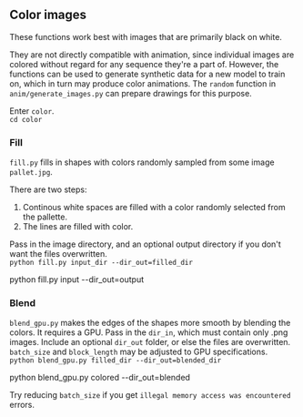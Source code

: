## Color images

These functions work best with images that are primarily black on white.

They are not directly compatible with animation, since individual images are colored without regard for any sequence they're a part of. However, the functions can be used to generate synthetic data for a new model to train on, which in turn may produce color animations. The `random` function in `anim/generate_images.py` can prepare drawings for this purpose.

Enter `color`.  
`cd color`

### Fill

`fill.py` fills in shapes with colors randomly sampled from some image `pallet.jpg`.

There are two steps:  
1. Continous white spaces are filled with a color randomly selected from the pallette.  
2. The lines are filled with color.

Pass in the image directory, and an optional output directory if you don't want the files overwritten.  
`python fill.py input_dir --dir_out=filled_dir`

python fill.py input --dir_out=output

### Blend

`blend_gpu.py` makes the edges of the shapes more smooth by blending the colors. It requires a GPU. Pass in the `dir_in`, which must contain only .png images. Include an optional `dir_out` folder, or else the files are overwritten. `batch_size` and `block_length` may be adjusted to GPU specifications.  
`python blend_gpu.py filled_dir --dir_out=blended_dir`

python blend_gpu.py colored --dir_out=blended

Try reducing `batch_size` if you get `illegal memory access was encountered` errors.